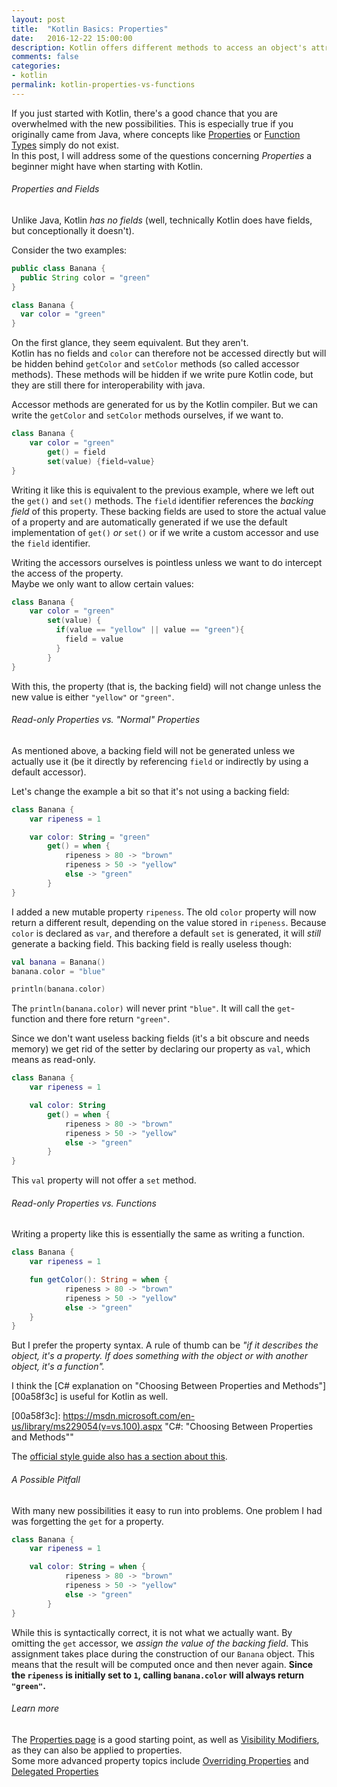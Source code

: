 ```yaml
---
layout: post
title:  "Kotlin Basics: Properties"
date:   2016-12-22 15:00:00
description: Kotlin offers different methods to access an object's attribute. Properties, functions or computed properties; which should you choose?
comments: false
categories:
- kotlin
permalink: kotlin-properties-vs-functions
---
```

If you just started with Kotlin, there's a good chance that you are overwhelmed with the new possibilities.
This is especially true if you originally came from Java, where concepts like [Properties][930cbe90] or [Function Types][fc2a71b7] simply do not exist.  
In this post, I will address some of the questions concerning _Properties_ a beginner might have when starting with Kotlin.

###### Properties and Fields
Unlike Java, Kotlin *has no fields* (well, technically Kotlin does have fields, but conceptionally it doesn't). 

Consider the two examples:

```java
public class Banana {
  public String color = "green"
}
```

```kotlin
class Banana {
  var color = "green"
}
```

On the first glance, they seem equivalent. But they aren't.  
Kotlin has no fields and `color` can therefore not be accessed directly but will be hidden behind `getColor` and `setColor` methods (so called accessor methods). These methods will be hidden if we write pure Kotlin code, but they are still there for interoperability with java.

Accessor methods are generated for us by the Kotlin compiler. But we can write the `getColor` and `setColor` methods ourselves, if we want to.

```kotlin
class Banana {
    var color = "green"
        get() = field
        set(value) {field=value}
}
```

Writing it like this is equivalent to the previous example, where we left out the `get()` and `set()` methods. The `field` identifier references the _backing field_ of this property. These backing fields are used to store the actual value of a property and are automatically generated if we use the default implementation of `get()` _or_ `set()` or if we write a custom accessor and use the `field` identifier.

Writing the accessors ourselves is pointless unless we want to do intercept the access of the property.  
Maybe we only want to allow certain values:

```kotlin
class Banana {
    var color = "green"
        set(value) {
          if(value == "yellow" || value == "green"){
            field = value
          }
        }
}
```

With this, the property (that is, the backing field) will not change unless the new value is either `"yellow"` or `"green"`.

###### Read-only Properties vs. "Normal" Properties

As mentioned above, a backing field will not be generated unless we actually use it (be it directly by referencing `field` or indirectly by using a default accessor).

Let's change the example a bit so that it's not using a backing field:

```kotlin
class Banana {
    var ripeness = 1

    var color: String = "green"
        get() = when {
            ripeness > 80 -> "brown"
            ripeness > 50 -> "yellow"
            else -> "green"
        }
}
```

I added a new mutable property `ripeness`. The old `color` property will now return a different result, depending on the value stored in `ripeness`. Because `color` is declared as `var`, and therefore a default `set` is generated, it will _still_ generate a backing field.
This backing field is really useless though:

```kotlin
val banana = Banana()
banana.color = "blue"

println(banana.color)

```

The `println(banana.color)` will never print `"blue"`. It will call the `get`-function and there fore return `"green"`.

Since we don't want useless backing fields (it's a bit obscure and needs memory) we get rid of the setter by declaring our property as `val`, which means as read-only.

```kotlin
class Banana {
    var ripeness = 1

    val color: String
        get() = when {
            ripeness > 80 -> "brown"
            ripeness > 50 -> "yellow"
            else -> "green"
        }
}
```

This `val` property will not offer a `set` method.  

###### Read-only Properties vs. Functions

Writing a property like this is essentially the same as writing a function.

```kotlin
class Banana {
    var ripeness = 1

    fun getColor(): String = when {
            ripeness > 80 -> "brown"
            ripeness > 50 -> "yellow"
            else -> "green"
    }
}
```

But I prefer the property syntax. A rule of thumb can be _"if it describes the object, it's a property. If does something with the object or with another object, it's a function"._

I think the [C# explanation on "Choosing Between Properties and Methods"][00a58f3c] is useful for Kotlin as well.

  [00a58f3c]: https://msdn.microsoft.com/en-us/library/ms229054(v=vs.100).aspx "C#: "Choosing Between Properties and Methods""

The [official style guide also has a section about this](https://kotlinlang.org/docs/reference/coding-conventions.html#functions-vs-properties).

###### A Possible Pitfall

With many new possibilities it easy to run into problems. One problem I had was forgetting the `get` for a property.

```kotlin
class Banana {
    var ripeness = 1

    val color: String = when {
            ripeness > 80 -> "brown"
            ripeness > 50 -> "yellow"
            else -> "green"
        }
}
```

While this is syntactically correct, it is not what we actually want.
By omitting the `get` accessor, we _assign the value of the backing field_. This assignment takes place during the construction of our `Banana` object. This means that the result will be computed once and then never again. **Since the `ripeness` is initially set to `1`, calling `banana.color` will always return `"green"`.**

###### Learn more

The [Properties page][930cbe90] is a good starting point, as well as [Visibility Modifiers][ccdf2b54], as they can also be applied to properties.  
Some more advanced property topics include [Overriding Properties][27e1d06e] and [Delegated Properties][ac96a7e8]

  [fc2a71b7]: https://kotlinlang.org/docs/reference/lambdas.html#function-types "Kotin: Function Types"
  [930cbe90]: https://kotlinlang.org/docs/reference/properties.html "Kotlin: Properties"
  [ac96a7e8]: https://kotlinlang.org/docs/reference/delegated-properties.html "Kotlin: Delegated Properties"
  [27e1d06e]: https://kotlinlang.org/docs/reference/properties.html#overriding-properties "Kotlin: Override Properties"
  [ccdf2b54]: https://kotlinlang.org/docs/reference/visibility-modifiers.html "Kotlin: Visibility Modifiers"


